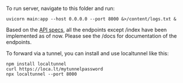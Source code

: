 To run server, navigate to this folder and run:
```
uvicorn main:app --host 0.0.0.0 --port 8000 &>/content/logs.txt &
```

Based on the [API specs](https://github.com/AIMLOps-C4-G16/aimlops-capstone-project/wiki/Backend-Model-API-Specs), all the endpoints except /index have been implemented as of now. Please see the /docs for documentation of the endpoints.

To forward via a tunnel, you can install and use localtunnel like this:
```
npm install localtunnel
curl https://loca.lt/mytunnelpassword
npx localtunnel --port 8000
```